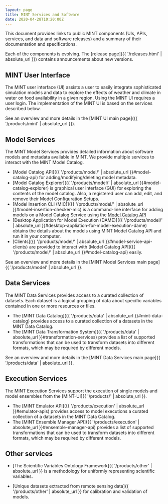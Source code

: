 ```yaml
---
layout: page
title: MINT Services and Software
date: 2020-04-28T10:20:00Z
---
```


This document provides links to public MINT components (UIs, APIs, services, and data and software releases) and a summary of their documentation and specifications.

Each of the components is evolving.  The [release page]({{ '/releases.html' | absolute_url }}) contains announcements about new versions.



## MINT User Interface

The MINT user interface (UI) assists a user to easily integrate sophisticated simulation models and data to explore the effects of weather and climate in water on food availability in a given region.  Using the MINT UI requires a user login.  The implementation of the MINT UI is based on  the services described below. 

See an overview and more details in the [MINT UI main page]({{ '/products/mint' | absolute_url }}).


## Model Services

The MINT Model Services provides detailed information about software models and metadata available in MINT. 
We provide multiple services to interact with the MINT Model Catalog.

- [Model Catalog API]({{ '/products/model/' | absolute_url }}#model-catalog-api) for adding/modifying/deleting model metadata. 
- [Model Catalog Explorer]({{ '/products/model/' | absolute_url }}#model-catalog-explorer) is graphical user interface (GUI) for exploring the contents of the model catalog. Also, a registered user can add, edit, and remove their Model Configuration Setups.
- [Model Insertion CLI (MIC)]({{ '/products/model/' | absolute_url }}#model-insertion-checker-mic) is a command-line interface for adding models on a Model Catalog Service using the [Model Catalog API](#model-catalog-api)
- [Desktop Application for Model Execution (DAME)]({{ '/products/model/' | absolute_url }}#desktop-appliation-for-model-execution-dame) obtains the details about the models using MINT Model Catalog API and run it in your computer.
- [Clients]({{ '/products/model/' | absolute_url }}#model-service-api-clients) are provided to interact with [Model Catalog API]({{ '/products/model/' | absolute_url }}#model-catalog-api) easily.

See an overview and more details in the [MINT Model Services main page]{{ '/products/model' | absolute_url }}.

## Data Services

The MINT Data Services provides access to a curated collection of datasets. Each dataset is a logical grouping of data about specific variables contained in one or more resources or files.

- The [MINT Data Catalog]({{ '/products/data' | absolute_url }}#mint-data-catalog) provides access to a curated collection of a datasets in the MINT Data Catalog.
- The [MINT Data Transformation System]({{ '/products/data' | absolute_url }}#transformation-services)  provides a list of supported transformations that can be used to transform datasets into different formats, which may be required by different models.

See an overview and more details in the [MINT Data Services main page]{{ '/products/data' | absolute_url }}.

## Execution Services

The MINT Execution Services support the execution of single models and model ensembles from the [MINT-UI]{{ '/products/' | absolute_url }}.

- The [MINT Emulator API]({{ '/products/execution' | absolute_url }}#emulator-apis) provides access to model executions a curated collection of a datasets in the MINT Data Catalog.
- The [MINT  Ensemble Manager API]({{ '/products/execution' | absolute_url }}#ensemble-manager-api)  provides a list of supported transformations that can be used to transform datasets into different formats, which may be required by different models.

## Other services

- [The Scientific Variables Ontology Framework]{{ '/products/other' | absolute_url }} is a methodology for uniformly representing scientific variables.

- [Unique datasets extracted from remote sensing data]{{ '/products/other' | absolute_url }} for calibration and validation of models.

